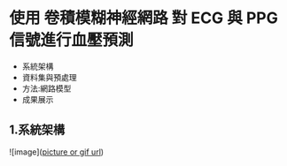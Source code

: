 # 使用 卷積模糊神經網路 對 ECG 與 PPG 信號進行血壓預測

- 系統架構
- 資料集與預處理
- 方法:網路模型
- 成果展示

## 1.系統架構

![image]([picture or gif url](https://github.com/Slaung/Blood-Pressure-Estimation-CFNP/blob/main/Figure1.png))
